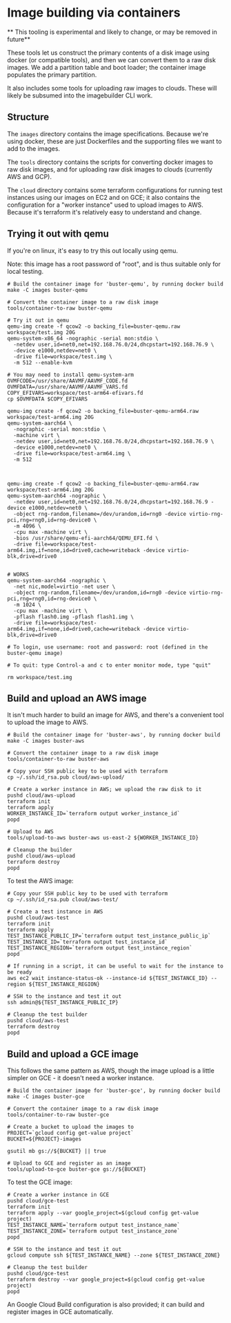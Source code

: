 # Image building via containers

** This tooling is experimental and likely to change, or may be removed in future**

These tools let us construct the primary contents of a disk image
using docker (or compatible tools), and then we can convert them to a
raw disk images.  We add a partition table and boot loader; the
container image populates the primary partition.

It also includes some tools for uploading raw images to clouds.  These
will likely be subsumed into the imagebuilder CLI work.

## Structure

The `images` directory contains the image specifications.  Because
we're using docker, these are just Dockerfiles and the supporting
files we want to add to the images.

The `tools` directory contains the scripts for converting docker
images to raw disk images, and for uploading raw disk images to clouds
(currently AWS and GCP).

The `cloud` directory contains some terraform configurations for
running test instances using our images on EC2 and on GCE; it also
contains the configuration for a "worker instance" used to upload
images to AWS.  Because it's terraform it's relatively easy to
understand and change.

## Trying it out with qemu

If you're on linux, it's easy to try this out locally using qemu.

Note: this image has a root password of "root", and is thus suitable
only for local testing.

```
# Build the container image for 'buster-qemu', by running docker build
make -C images buster-qemu

# Convert the container image to a raw disk image
tools/container-to-raw buster-qemu

# Try it out in qemu
qemu-img create -f qcow2 -o backing_file=buster-qemu.raw workspace/test.img 20G
qemu-system-x86_64 -nographic -serial mon:stdio \
  -netdev user,id=net0,net=192.168.76.0/24,dhcpstart=192.168.76.9 \
  -device e1000,netdev=net0 \
  -drive file=workspace/test.img \
  -m 512 --enable-kvm

# You may need to install qemu-system-arm
OVMFCODE=/usr/share/AAVMF/AAVMF_CODE.fd
OVMFDATA=/usr/share/AAVMF/AAVMF_VARS.fd
COPY_EFIVARS=workspace/test-arm64-efivars.fd
cp $OVMFDATA $COPY_EFIVARS

qemu-img create -f qcow2 -o backing_file=buster-qemu-arm64.raw workspace/test-arm64.img 20G
qemu-system-aarch64 \
  -nographic -serial mon:stdio \
  -machine virt \
  -netdev user,id=net0,net=192.168.76.0/24,dhcpstart=192.168.76.9 \
  -device e1000,netdev=net0 \
  -drive file=workspace/test-arm64.img \
  -m 512



qemu-img create -f qcow2 -o backing_file=buster-qemu-arm64.raw workspace/test-arm64.img 20G
qemu-system-aarch64 -nographic \
  -netdev user,id=net0,net=192.168.76.0/24,dhcpstart=192.168.76.9 -device e1000,netdev=net0 \
  -object rng-random,filename=/dev/urandom,id=rng0 -device virtio-rng-pci,rng=rng0,id=rng-device0 \
  -m 4096 \
  -cpu max -machine virt \
  -bios /usr/share/qemu-efi-aarch64/QEMU_EFI.fd \
  -drive file=workspace/test-arm64.img,if=none,id=drive0,cache=writeback -device virtio-blk,drive=drive0

     
# WORKS
qemu-system-aarch64 -nographic \
  -net nic,model=virtio -net user \
  -object rng-random,filename=/dev/urandom,id=rng0 -device virtio-rng-pci,rng=rng0,id=rng-device0 \
  -m 1024 \
  -cpu max -machine virt \
  -pflash flash0.img -pflash flash1.img \
  -drive file=workspace/test-arm64.img,if=none,id=drive0,cache=writeback -device virtio-blk,drive=drive0

# To login, use username: root and password: root (defined in the buster-qemu image)

# To quit: type Control-a and c to enter monitor mode, type "quit"

rm workspace/test.img
```

## Build and upload an AWS image

It isn't much harder to build an image for AWS, and there's a
convenient tool to upload the image to AWS.

```
# Build the container image for 'buster-aws', by running docker build
make -C images buster-aws

# Convert the container image to a raw disk image
tools/container-to-raw buster-aws

# Copy your SSH public key to be used with terraform
cp ~/.ssh/id_rsa.pub cloud/aws-upload/

# Create a worker instance in AWS; we upload the raw disk to it
pushd cloud/aws-upload
terraform init
terraform apply
WORKER_INSTANCE_ID=`terraform output worker_instance_id`
popd

# Upload to AWS
tools/upload-to-aws buster-aws us-east-2 ${WORKER_INSTANCE_ID}

# Cleanup the builder
pushd cloud/aws-upload
terraform destroy
popd
```

To test the AWS image:

```
# Copy your SSH public key to be used with terraform
cp ~/.ssh/id_rsa.pub cloud/aws-test/

# Create a test instance in AWS
pushd cloud/aws-test
terraform init
terraform apply
TEST_INSTANCE_PUBLIC_IP=`terraform output test_instance_public_ip`
TEST_INSTANCE_ID=`terraform output test_instance_id`
TEST_INSTANCE_REGION=`terraform output test_instance_region`
popd

# If running in a script, it can be useful to wait for the instance to be ready
aws ec2 wait instance-status-ok --instance-id ${TEST_INSTANCE_ID} --region ${TEST_INSTANCE_REGION}

# SSH to the instance and test it out
ssh admin@${TEST_INSTANCE_PUBLIC_IP}

# Cleanup the test builder
pushd cloud/aws-test
terraform destroy
popd
```


## Build and upload a GCE image

This follows the same pattern as AWS, though the image upload is a
little simpler on GCE - it doesn't need a worker instance.

```
# Build the container image for 'buster-gce', by running docker build
make -C images buster-gce

# Convert the container image to a raw disk image
tools/container-to-raw buster-gce

# Create a bucket to upload the images to
PROJECT=`gcloud config get-value project`
BUCKET=${PROJECT}-images

gsutil mb gs://${BUCKET} || true

# Upload to GCE and register as an image
tools/upload-to-gce buster-gce gs://${BUCKET}
```

To test the GCE image:

```
# Create a worker instance in GCE
pushd cloud/gce-test
terraform init
terraform apply --var google_project=$(gcloud config get-value project)
TEST_INSTANCE_NAME=`terraform output test_instance_name`
TEST_INSTANCE_ZONE=`terraform output test_instance_zone`
popd

# SSH to the instance and test it out
gcloud compute ssh ${TEST_INSTANCE_NAME} --zone ${TEST_INSTANCE_ZONE}

# Cleanup the test builder
pushd cloud/gce-test
terraform destroy --var google_project=$(gcloud config get-value project)
popd
```

An Google Cloud Build configuration is also provided; it can build and
register images in GCE automatically.
